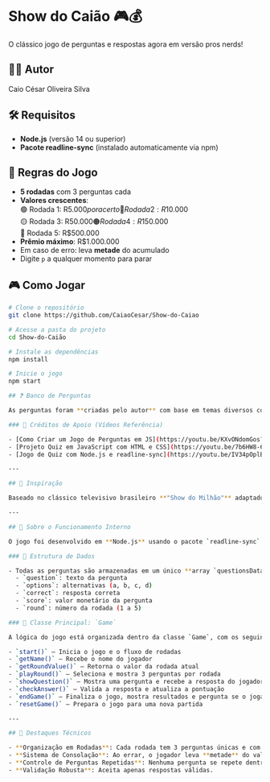 # Show do Caião 🎮💰

O clássico jogo de perguntas e respostas agora em versão pros nerds! 

## 👨‍💻 Autor
Caio César Oliveira Silva

## 🛠️ Requisitos
- **Node.js** (versão 14 ou superior)
- **Pacote readline-sync** (instalado automaticamente via npm)

## 📜 Regras do Jogo
- **5 rodadas** com 3 perguntas cada
- **Valores crescentes**:  
  🟢 Rodada 1: R$5.000 por acerto  
  🔵 Rodada 2: R$10.000  
  🟡 Rodada 3: R$50.000  
  🟠 Rodada 4: R$150.000  
  🔴 Rodada 5: R$500.000  
- **Prêmio máximo**: R$1.000.000
- Em caso de erro: leva **metade** do acumulado
- Digite `p` a qualquer momento para parar

## 🎮 Como Jogar
```bash
# Clone o repositório
git clone https://github.com/CaiaoCesar/Show-do-Caiao

# Acesse a pasta do projeto
cd Show-do-Caião

# Instale as dependências
npm install

# Inicie o jogo
npm start

## ❓ Banco de Perguntas

As perguntas foram **criadas pelo autor** com base em temas diversos como conhecimentos gerais, ciências, geografia e cultura brasileira...

### 🔗 Créditos de Apoio (Vídeos Referência)

- [Como Criar um Jogo de Perguntas em JS](https://youtu.be/KXvONdomGos?si=RkD7jbtDqZezUcV-)
- [Projeto Quiz em JavaScript com HTML e CSS](https://youtu.be/7b6HW8-67WE?si=qf6OSL2ebUCAocDR)
- [Jogo de Quiz com Node.js e readline-sync](https://youtu.be/IV34pOplBsY?si=DmocR5-CqWNvZTVY)

---

## 🎤 Inspiração

Baseado no clássico televisivo brasileiro **"Show do Milhão"** adaptado com uma pegada nerd e interativa via terminal.

---

## 🧠 Sobre o Funcionamento Interno

O jogo foi desenvolvido em **Node.js** usando o pacote `readline-sync` para receber entradas do usuário diretamente pelo terminal.

### 🔹 Estrutura de Dados

- Todas as perguntas são armazenadas em um único **array `questionsDatabase`**, cada uma com:
  - `question`: texto da pergunta
  - `options`: alternativas (a, b, c, d)
  - `correct`: resposta correta
  - `score`: valor monetário da pergunta
  - `round`: número da rodada (1 a 5)

### 🔹 Classe Principal: `Game`

A lógica do jogo está organizada dentro da classe `Game`, com os seguintes métodos:

- `start()` – Inicia o jogo e o fluxo de rodadas
- `getName()` – Recebe o nome do jogador
- `getRoundValue()` – Retorna o valor da rodada atual
- `playRound()` – Seleciona e mostra 3 perguntas por rodada
- `showQuestion()` – Mostra uma pergunta e recebe a resposta do jogador
- `checkAnswer()` – Valida a resposta e atualiza a pontuação
- `endGame()` – Finaliza o jogo, mostra resultados e pergunta se o jogador quer continuar
- `resetGame()` – Prepara o jogo para uma nova partida

---

## 📌 Destaques Técnicos

- **Organização em Rodadas**: Cada rodada tem 3 perguntas únicas e com valor definido.
- **Sistema de Consolação**: Ao errar, o jogador leva **metade** do valor acumulado.
- **Controle de Perguntas Repetidas**: Nenhuma pergunta se repete dentro da mesma sessão.
- **Validação Robusta**: Aceita apenas respostas válidas.